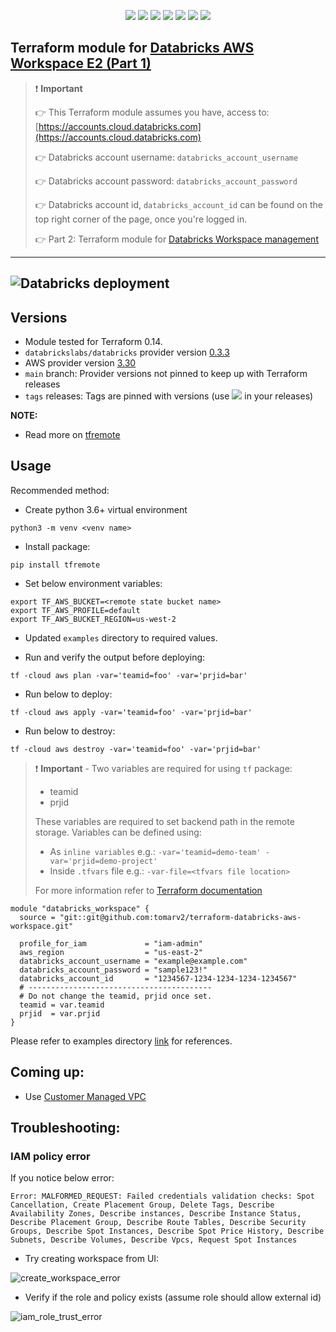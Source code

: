 <p align="center">
    <a href="https://github.com/tomarv2/terraform-databricks-aws-workspace/actions/workflows/pre-commit.yml" alt="Pre Commit">
        <img src="https://github.com/tomarv2/terraform-databricks-aws-workspace/actions/workflows/pre-commit.yml/badge.svg?branch=main" /></a>
    <a href="https://www.apache.org/licenses/LICENSE-2.0" alt="license">
        <img src="https://img.shields.io/github/license/tomarv2/terraform-databricks-aws-workspace" /></a>
    <a href="https://github.com/tomarv2/terraform-databricks-aws-workspace/tags" alt="GitHub tag">
        <img src="https://img.shields.io/github/v/tag/tomarv2/terraform-databricks-aws-workspace" /></a>
    <a href="https://github.com/tomarv2/terraform-databricks-aws-workspace/pulse" alt="Activity">
        <img src="https://img.shields.io/github/commit-activity/m/tomarv2/terraform-databricks-aws-workspace" /></a>
    <a href="https://stackoverflow.com/users/6679867/tomarv2" alt="Stack Exchange reputation">
        <img src="https://img.shields.io/stackexchange/stackoverflow/r/6679867"></a>
    <a href="https://discord.gg/XH975bzN" alt="chat on Discord">
        <img src="https://img.shields.io/discord/813961944443912223?logo=discord"></a>
    <a href="https://twitter.com/intent/follow?screen_name=varuntomar2019" alt="follow on Twitter">
        <img src="https://img.shields.io/twitter/follow/varuntomar2019?style=social&logo=twitter"></a>
</p>

## Terraform module for [Databricks AWS Workspace E2 (Part 1)](https://registry.terraform.io/providers/databrickslabs/databricks/latest/docs/guides/aws-workspace)

> ❗️ **Important**
>
> :point_right: This Terraform module assumes you have, access to: [https://accounts.cloud.databricks.com](https://accounts.cloud.databricks.com)
>
> :point_right: Databricks account username: `databricks_account_username`
>
> :point_right: Databricks account password: `databricks_account_password`
>
> :point_right: Databricks account id, `databricks_account_id` can be found on the top right corner of the page, once you're logged in.
>
> :point_right: Part 2: Terraform module for [Databricks Workspace management](https://github.com/tomarv2/terraform-databricks-workspace-management)

---

![Databricks deployment](https://github.com/tomarv2/terraform-databricks-aws-workspace/raw/main/docs/images/databricks_deployment.png)
---

## Versions

- Module tested for Terraform 0.14.
- `databrickslabs/databricks` provider version [0.3.3](https://registry.terraform.io/providers/databrickslabs/databricks/latest)
- AWS provider version [3.30](https://registry.terraform.io/providers/hashicorp/aws/latest)
- `main` branch: Provider versions not pinned to keep up with Terraform releases
- `tags` releases: Tags are pinned with versions (use <a href="https://github.com/tomarv2/terraform-databricks-aws-workspace/tags" alt="GitHub tag">
        <img src="https://img.shields.io/github/v/tag/tomarv2/terraform-databricks-aws-workspace" /></a> in your releases)

**NOTE:**

- Read more on [tfremote](https://github.com/tomarv2/tfremote)

## Usage

Recommended method:

- Create python 3.6+ virtual environment
```
python3 -m venv <venv name>
```

- Install package:
```
pip install tfremote
```

- Set below environment variables:
```
export TF_AWS_BUCKET=<remote state bucket name>
export TF_AWS_PROFILE=default
export TF_AWS_BUCKET_REGION=us-west-2
```

- Updated `examples` directory to required values.

- Run and verify the output before deploying:
```
tf -cloud aws plan -var='teamid=foo' -var='prjid=bar'
```

- Run below to deploy:
```
tf -cloud aws apply -var='teamid=foo' -var='prjid=bar'
```

- Run below to destroy:
```
tf -cloud aws destroy -var='teamid=foo' -var='prjid=bar'
```

> ❗️ **Important** - Two variables are required for using `tf` package:
>
> - teamid
> - prjid
>
> These variables are required to set backend path in the remote storage.
> Variables can be defined using:
>
> - As `inline variables` e.g.: `-var='teamid=demo-team' -var='prjid=demo-project'`
> - Inside `.tfvars` file e.g.: `-var-file=<tfvars file location> `
>
> For more information refer to [Terraform documentation](https://www.terraform.io/docs/language/values/variables.html)

```
module "databricks_workspace" {
  source = "git::git@github.com:tomarv2/terraform-databricks-aws-workspace.git"

  profile_for_iam             = "iam-admin"
  aws_region                  = "us-east-2"
  databricks_account_username = "example@example.com"
  databricks_account_password = "sample123!"
  databricks_account_id       = "1234567-1234-1234-1234-1234567"
  # -----------------------------------------
  # Do not change the teamid, prjid once set.
  teamid = var.teamid
  prjid  = var.prjid
}
```

Please refer to examples directory [link](examples) for references.

## Coming up:

- Use [Customer Managed VPC](https://docs.databricks.com/administration-guide/cloud-configurations/aws/customer-managed-vpc.html)

## Troubleshooting:

### IAM policy error

If you notice below error:

```
Error: MALFORMED_REQUEST: Failed credentials validation checks: Spot Cancellation, Create Placement Group, Delete Tags, Describe Availability Zones, Describe instances, Describe Instance Status, Describe Placement Group, Describe Route Tables, Describe Security Groups, Describe Spot Instances, Describe Spot Price History, Describe Subnets, Describe Volumes, Describe Vpcs, Request Spot Instances
```

- Try creating workspace from UI:

![create_workspace_error](https://github.com/tomarv2/terraform-databricks-aws-workspace/raw/main/docs/images/create_workspace_error.png)

- Verify if the role and policy exists (assume role should allow external id)

![iam_role_trust_error](https://github.com/tomarv2/terraform-databricks-aws-workspace/raw/main/docs/images/iam_role_trust_error.png)
